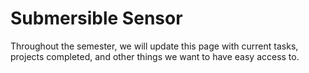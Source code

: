 # Submersible Sensor

Throughout the semester, we will update this page with current tasks, projects completed,
and other things we want to have easy access to.
